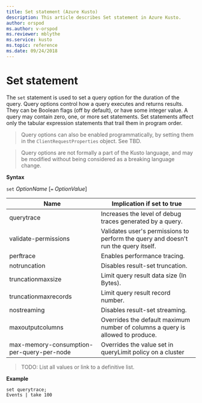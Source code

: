 ```yaml
---
title: Set statement (Azure Kusto)
description: This article describes Set statement in Azure Kusto.
author: orspod
ms.author: v-orspod
ms.reviewer: mblythe
ms.service: kusto
ms.topic: reference
ms.date: 09/24/2018
---
```

# Set statement

The `set` statement is used to set a query option for the duration of the query.
Query options control how a query executes and returns results. They can be
Boolean flags (off by default), or have some integer value. A query may contain
zero, one, or more set statements. Set statements affect only the tabular expression
statements that trail them in program order.

> Query options can also be enabled programmatically, by setting them in the
  `ClientRequestProperties` object. See TBD.
  
> Query options are not formally a part of the Kusto language, and may be
  modified without being considered as a breaking language change.

**Syntax**

`set` *OptionName* [`=` *OptionValue*]

|Name |Implication if set to true| 
|---|---|
|querytrace |Increases the level of debug traces generated by a query.| 
|validate-permissions |Validates user's permissions to perform the query and doesn't run the query itself.| 
|perftrace |Enables performance tracing.| 
|notruncation |Disables result-set truncation.| 
|truncationmaxsize | Limit query result data size (In Bytes). |
|truncationmaxrecords | Limit query result record number.|
|nostreaming |Disables result-set streaming.| 
|maxoutputcolumns |Overrides the default maximum number of columns a query is allowed to produce.| 
|max-memory-consumption-per-query-per-node | Overrides the value set in queryLimit policy on a cluster
> TODO: List all values or link to a definitive list.
 
**Example**

```kusto
set querytrace;
Events | take 100
```